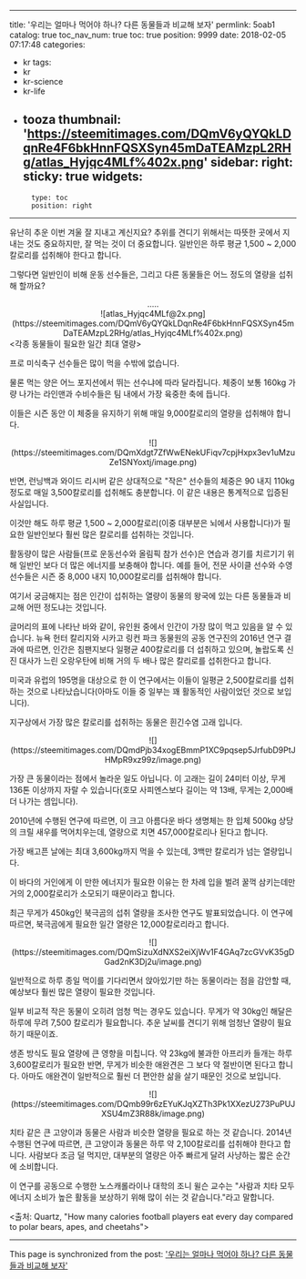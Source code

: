 
---
title: '우리는 얼마나 먹어야 하나? 다른 동물들과 비교해 보자'
permlink: 5oab1
catalog: true
toc_nav_num: true
toc: true
position: 9999
date: 2018-02-05 07:17:48
categories:
- kr
tags:
- kr
- kr-science
- kr-life
- tooza
thumbnail: 'https://steemitimages.com/DQmV6yQYQkLDqnRe4F6bkHnnFQSXSyn45mDaTEAMzpL2RHg/atlas_Hyjqc4MLf%402x.png'
sidebar:
    right:
        sticky: true
widgets:
    -
        type: toc
        position: right
---


유난히 추운 이번 겨울 잘 지내고 계신지요?  추위를 견디기 위해서는 따뜻한 곳에서 지내는 것도 중요하지만, 잘 먹는 것이 더 중요합니다.  일반인은 하루 평균 1,500 ~ 2,000칼로리를 섭취해야 한다고 합니다.  

그렇다면 일반인이 비해 운동 선수들은, 그리고 다른 동물들은 어느 정도의 열량을 섭취해 할까요?

<center>
.....
</center>

<center>
![atlas_Hyjqc4MLf@2x.png](https://steemitimages.com/DQmV6yQYQkLDqnRe4F6bkHnnFQSXSyn45mDaTEAMzpL2RHg/atlas_Hyjqc4MLf%402x.png)
</center>
<각종 동물들이 필요한 일간 최대 열량>

프로 미식축구 선수들은 많이 먹을 수밖에 없습니다.

물론 먹는 양은 어느 포지션에서 뛰는 선수냐에 따라 달라집니다.  체중이 보통 160kg 가량 나가는 라인맨과 수비수들은 팀 내에서 가장 육중한 축에 듭니다.  

이들은 시즌 동안 이 체중을 유지하기 위해 매일 9,000칼로리의 열량을 섭취해야 합니다.

 <center>
![](https://steemitimages.com/DQmXdgt7ZfWwENekUFiqv7cpjHxpx3ev1uMzuZe1SNYoxtj/image.png)
</center>
 
반면, 런닝백과 와이드 리시버 같은 상대적으로 "작은" 선수들의 체중은 90 내지 110kg 정도로 매일 3,500칼로리를 섭취해도 충분합니다.   이 같은 내용은 통계적으로 입증된 사실입니다.

이것만 해도 하루 평균 1,500 ~ 2,000칼로리(이중 대부분은 뇌에서 사용합니다)가 필요한 일반인보다 훨씬 많은 칼로리를 섭취하는 것입니다.   

활동량이 많은 사람들(프로 운동선수와 올림픽 참가 선수)은 연습과 경기를 치르기기 위해 일반인 보다 더 많은 에너지를 보충해야 합니다.  예를 들어, 전문 사이클 선수와 수영 선수들은 시즌 중 8,000 내지 10,000칼로리를 섭취해야 합니다. 

여기서 궁금해지는 점은 인간이 섭취하는 열량이 동물의 왕국에 있는 다른 동물들과 비교해 어떤 정도냐는 것입니다. 

글머리의 표에 나타난 바와 같이, 유인원 중에서 인간이 가장 많이 먹고 있음을 알 수 있습니다. 뉴욕 헌터 칼리지와 시카고 링컨 파크 동물원의 공동 연구진의 2016년 연구 결과에 따르면, 인간은 침팬지보다 일평균 400칼로리를 더 섭취하고 있으며, 놀랍도록 신진 대사가 느린 오랑우탄에 비해 거의 두 배나 많은 칼리로를 섭취한다고 합니다. 

미국과 유럽의 195명을 대상으로 한 이 연구에서는 이들이 일평균 2,500칼로리를 섭취하는 것으로 나타났습니다(아마도 이들 중 일부는 꽤 활동적인 사람이었던 것으로 보입니다).

지구상에서 가장 많은 칼로리를 섭취하는 동물은 흰긴수염 고래 입니다.   

<center>
![](https://steemitimages.com/DQmdPjb34xogEBmmP1XC9pqsep5JrfubD9PtJHMpR9xz99z/image.png)
</center>

가장 큰 동물이라는 점에서 놀라운 일도 아닙니다.  이 고래는 길이 24미터 이상, 무게 136톤 이상까지 자랄 수 있습니다(호모 사피엔스보다 길이는 약 13배, 무게는 2,000배 더 나가는 셈입니다).

2010년에 수행된 연구에 따르면, 이 크고 아름다운 바다 생명체는 한 입체 500kg 상당의 크릴 새우를 먹어치우는데, 열량으로 치면 457,000칼로리나 된다고 합니다.  

가장 배고픈 날에는 최대 3,600kg까지 먹을 수 있는데, 3백만 칼로리가 넘는 열량입니다. 

이 바다의 거인에게 이 만한 에너지가 필요한 이유는 한 차례 입을 벌려 꿀꺽 삼키는데만 거의 2,000칼로리가 소모되기 때문이라고 합니다. 

최근 무게가 450kg인 북극곰의 섭취 열량을 조사한 연구도 발표되었습니다.  이 연구에 따르면, 북극곰에게 필요한 일간 열량은 12,000칼로리라고 합니다.  

<center>
![](https://steemitimages.com/DQmSizuXdNXS2eiXjWv1F4GAq7zcGVvK35gDGad2nK3Dj2u/image.png)
</center>

일반적으로 하루 종일 먹이를 기다리면서 앉아있기만 하는 동물이라는 점을 감안할 때, 예상보다 훨씬 많은 열량이 필요한 것입니다. 

일부 비교적 작은 동물이 오히려 엄청 먹는 경우도 있습니다.  무게가 약 30kg인 해달은 하루에 무려 7,500 칼로리가 필요합니다.  추운 날씨를 견디기 위해 엄청난 열량이 필요하기 때문이죠.

생존 방식도 필요 열량에 큰 영향을 미칩니다. 약 23kg에 불과한 아프리카 들개는 하루 3,600칼로리가 필요한 반면, 무게가 비슷한 애완견은  그 보다 약 절반이면 된다고 합니다.  아마도 애완견이 일반적으로 훨씬 더 편안한 삶을 살기 때문인 것으로 보입니다. 

<center>
![](https://steemitimages.com/DQmb99r6zEYuKJqXZTh3Pk1XXezU273PuPUJXSU4mZ3R88k/image.png)
</center>

치타 같은 큰 고양이과 동물은 사람과 비슷한 열량을 필요로 하는 것 같습니다.  2014년 수행된 연구에 따르면, 큰 고양이과 동물은 하루 약 2,100칼로리를 섭취해야 한다고 합니다. 사람보다 조금 덜 먹지만, 대부분의 열량은 아주 빠르게 달려 사냥하는 짧은 순간에 소비합니다.

이 연구를 공동으로 수행한 노스캐롤라이나 대학의 조니 윌슨 교수는 "사람과 치타 모두 에너지 소비가 높은 활동을 보상하기 위해 많이 쉬는 것 같습니다."라고 말합니다.

<출처: Quartz, "How many calories football players eat every day compared to polar bears, apes, and cheetahs">

- - -

This page is synchronized from the post: ['우리는 얼마나 먹어야 하나? 다른 동물들과 비교해 보자'](https://steemit.com/@pius.pius/5oab1)
